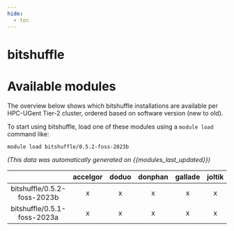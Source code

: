 ```yaml
---
hide:
  - toc
---
```


bitshuffle
==========

# Available modules


The overview below shows which bitshuffle installations are available per HPC-UGent Tier-2 cluster, ordered based on software version (new to old).

To start using bitshuffle, load one of these modules using a `module load` command like:

```shell
module load bitshuffle/0.5.2-foss-2023b
```

*(This data was automatically generated on {{modules_last_updated}})*

| |accelgor|doduo|donphan|gallade|joltik|litleo|shinx|
| :---: | :---: | :---: | :---: | :---: | :---: | :---: | :---: |
|bitshuffle/0.5.2-foss-2023b|x|x|x|x|x|x|x|
|bitshuffle/0.5.1-foss-2023a|x|x|x|x|x|x|x|
